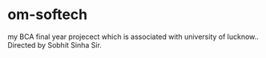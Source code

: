 # om-softech
my BCA final year projecect which is associated with university of lucknow..
Directed by Sobhit Sinha Sir.
